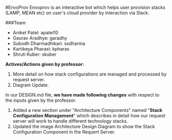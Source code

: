 #EnvoProv
Envoprov is an interactive bot which helps user provision stacks (LAMP, MEAN etc) on user's cloud provider by interaction via Slack.

###Team
* Aniket Patel: apatel10
* Gaurav Aradhye: garadhy
* Subodh Dharmadhikari: ssdharma
* Kartikeya Pharasi: kpharas
* Shruti Kuber: skuber


**Actives/Actions given by professor:**

1. More detail on how stack configurations are managed and processed by request server.
2. Diagram Update.


In our DESIGN.md file, **we have made following changes** with respect to the inputs given by the professor.

1. Added a new section under "Architecture Components" named "**Stack Configuration Management**" which describes in detail how our request server will work to handle different technology stacks.
2. Updated the image Architecture Design Diagram to show the Stack Configuration Component in the Requert Server.